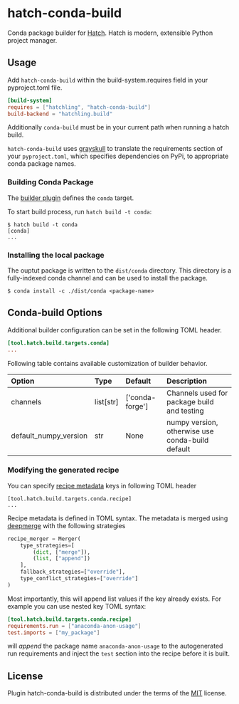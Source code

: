 # hatch-conda-build

Conda package builder for [Hatch](https://hatch.pypa.io/latest/). Hatch is modern, extensible Python project manager.

## Usage

Add `hatch-conda-build` within the build-system.requires field in your pyproject.toml file.

```toml
[build-system]
requires = ["hatchling", "hatch-conda-build"]
build-backend = "hatchling.build"
```

Additionally `conda-build` must be in your current path when running a
hatch build.

`hatch-conda-build` uses [grayskull](https://github.com/conda/grayskull) to translate the requirements section of your `pyproject.toml`, which
specifies dependencies on PyPi, to appropriate conda package names.

### Building Conda Package

The [builder plugin](https://hatch.pypa.io/latest/plugins/builder/reference/) defines the `conda` target.

To start build process, run `hatch build -t conda`:

```shell
$ hatch build -t conda
[conda]
...
```

### Installing the local package

The ouptut package is written to the `dist/conda` directory. This directory is a fully-indexed
conda channel and can be used to install the package.

```shell
$ conda install -c ./dist/conda <package-name>
```

## Conda-build Options

Additional builder configuration can be set in the following TOML
header.

```toml
[tool.hatch.build.targets.conda]
...
```

Following table contains available customization of builder behavior.

| Option                | Type      | Default         | Description                                      |
|:----------------------|:----------|:----------------|:-------------------------------------------------|
| channels              | list[str] | ['conda-forge'] | Channels used for package build and testing      |
| default_numpy_version | str       | None            | numpy version, otherwise use conda-build default |

### Modifying the generated recipe

You can specify [recipe metadata](https://docs.conda.io/projects/conda-build/en/latest/resources/define-metadata.html) keys in following TOML header

```tml
[tool.hatch.build.targets.conda.recipe]
...
```

Recipe metadata is defined in TOML syntax. The metadata is merged using [deepmerge](https://deepmerge.readthedocs.io/en/latest/index.html) with the following strategies

```python
recipe_merger = Merger(
    type_strategies=[
        (dict, ["merge"]),
        (list, ["append"])
    ],
    fallback_strategies=["override"],
    type_conflict_strategies=["override"]
)
```

Most importantly, this will append list values if the key already exists. For example you can use nested key TOML
syntax:

```toml
[tool.hatch.build.targets.conda.recipe]
requirements.run = ["anaconda-anon-usage"]
test.imports = ["my_package"]
```

will *append* the package name `anaconda-anon-usage` to the autogenerated run requirements and inject the `test`
section into the recipe before it is built.


## License

Plugin hatch-conda-build is distributed under the terms of the [MIT](https://spdx.org/licenses/MIT.html) license.
